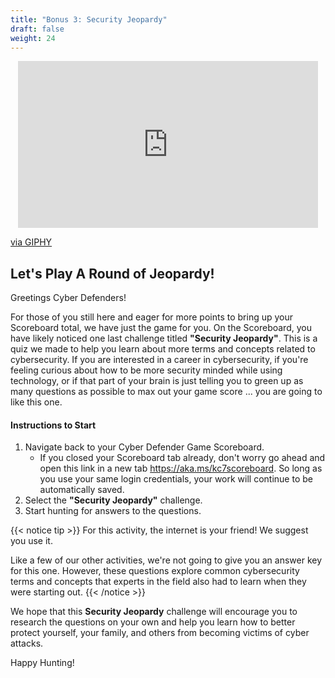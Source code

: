 ```yaml
---
title: "Bonus 3: Security Jeopardy"
draft: false
weight: 24
---
```

<p style="text-align: center;"><iframe src="https://giphy.com/embed/1vZaAcldbX8Xh6lMlV" width="480" height="267" frameBorder="0" class="giphy-embed" allowFullScreen></iframe><p><a href="https://giphy.com/gifs/jeopardy-the-jeopardy-you-know-1vZaAcldbX8Xh6lMlV">via GIPHY</a></p>

## Let's Play A Round of Jeopardy!

Greetings Cyber Defenders!

For those of you still here and eager for more points to bring up your Scoreboard total, we have just the game for you. On the Scoreboard, you have likely noticed one last challenge titled **"Security Jeopardy"**. This is a quiz we made to help you learn about more terms and concepts related to cybersecurity. If you are interested in a career in cybersecurity, if you're feeling curious about how to be more security minded while using technology, or if that part of your brain is just telling you to green up as many questions as possible to max out your game score ... you are going to like this one.

#### Instructions to Start

1.  Navigate back to your Cyber Defender Game Scoreboard.     
     -  If you closed your Scoreboard tab already, don't worry go ahead and open this link in a new tab https://aka.ms/kc7scoreboard. So long as you use your same login credentials, your work will continue to be automatically saved. 
2.  Select the **"Security Jeopardy"** challenge.
3.  Start hunting for answers to the questions.

{{< notice tip >}}
For this activity, the internet is your friend! We suggest you use it.  

Like a few of our other activities, we're not going to give you an answer key for this one. However, these questions explore common cybersecurity terms and concepts that experts in the field also had to learn when they were starting out. 
{{< /notice >}}

We hope that this **Security Jeopardy** challenge will encourage you to research the questions on your own and help you learn how to better protect yourself, your family, and others from becoming victims of cyber attacks.

Happy Hunting!